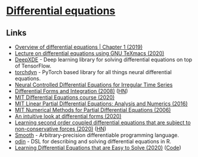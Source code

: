 # [Differential equations](https://en.wikipedia.org/wiki/Differential_equation)

## Links

- [Overview of differential equations | Chapter 1 (2019)](https://www.youtube.com/watch?v=p_di4Zn4wz4)
- [Lecture on differential equations using GNU TeXmacs (2020)](https://www.youtube.com/watch?v=ILiL4m61BLw)
- [DeepXDE](https://github.com/lululxvi/deepxde) - Deep learning library for solving differential equations on top of TensorFlow.
- [torchdyn](https://github.com/DiffEqML/torchdyn) - PyTorch based library for all things neural differential equations.
- [Neural Controlled Differential Equations for Irregular Time Series](https://github.com/patrick-kidger/NeuralCDE)
- [Differential Forms and Integration (2008)](https://www.math.ucla.edu/~tao/preprints/forms.pdf) ([HN](https://news.ycombinator.com/item?id=23269351))
- [MIT Differential Equations course (2020)](https://math.mit.edu/~dyatlov/18.03/)
- [MIT Linear Partial Differential Equations: Analysis and Numerics (2016)](https://github.com/mitmath/18303/tree/fall16)
- [MIT Numerical Methods for Partial Differential Equations (2006)](http://math.mit.edu/~stevenj/18.336/)
- [An intuitive look at differential forms (2020)](https://medium.com/@luca.ambrogioni/an-intuitive-look-at-differential-forms-8b405f2429f0)
- [Learning second order coupled differential equations that are subject to non-conservative forces (2020)](https://arxiv.org/abs/2010.11270) ([HN](https://news.ycombinator.com/item?id=24968805))
- [Smooth](https://github.com/psg-mit/smooth) - Arbitrary-precision differentiable programming language.
- [odin](https://github.com/mrc-ide/odin) - DSL for describing and solving differential equations in R.
- [Learning Differential Equations that are Easy to Solve (2020)](https://arxiv.org/abs/2007.04504) ([Code](https://github.com/jacobjinkelly/easy-neural-ode))
